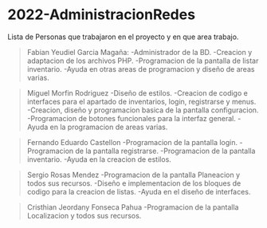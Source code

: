 # 2022-AdministracionRedes

Lista de Personas que trabajaron en el proyecto y en que area trabajo.

>Fabian Yeudiel Garcia Magaña:
-Administrador de la BD.
-Creacion y adaptacion de los archivos PHP.
-Programacion de la pantalla de listar inventario.
-Ayuda en otras areas de programacion y diseño de areas varias.

>Miguel Morfin Rodriguez
-Diseño de estilos.
-Creacion de codigo e interfaces para el apartado de inventarios, login, registrarse y menus.
-Creacion, diseño y programacion basica de la pantalla configuracion.
-Programacion de botones funcionales para la interfaz general.
-Ayuda en la programacion de areas varias.

>Fernando Eduardo Castellon
-Programacion de la pantalla login.
-Programacion de la pantalla registrarse.
-Programacion de la pantalla inventario.
-Ayuda en la creacion de estilos.

>Sergio Rosas Mendez
-Programacion de la pantalla Planeacion y todos sus recursos.
-Diseño e implementacion de los bloques de codigo para la creacion de listas.
-Ayuda en el diseño de interfaces.

>Cristhian Jeordany Fonseca Pahua
-Programacion de la pantalla Localizacion y todos sus recursos.
